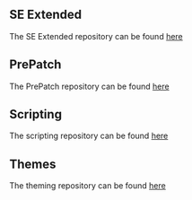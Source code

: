 ## SE Extended
The SE Extended repository can be found [here](https://github.com/bocajthomas/SE-Extended)

## PrePatch
The PrePatch repository can be found [here](https://github.com/SE-Extended/PrePatch)

## Scripting
The scripting repository can be found [here](https://github.com/SE-Extended/Scripts)

## Themes 
The theming repository can be found [here](https://github.com/SE-Extended/Themes)
